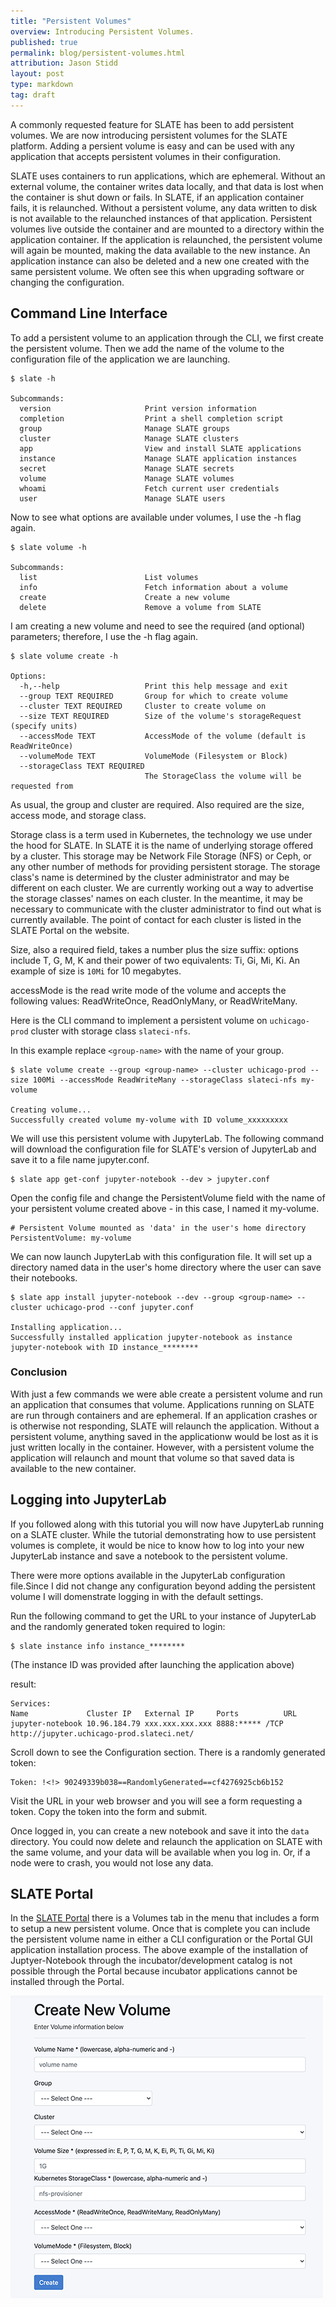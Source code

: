 ```yaml
---
title: "Persistent Volumes"
overview: Introducing Persistent Volumes.
published: true
permalink: blog/persistent-volumes.html
attribution: Jason Stidd 
layout: post
type: markdown
tag: draft
---
```


A commonly requested feature for SLATE has been to add persistent volumes. We are now introducing persistent volumes for the SLATE platform. Adding a persient volume is easy and can be used with any application that accepts persistent volumes in their configuration. 

<!--end_excerpt-->

SLATE uses containers to run applications, which are ephemeral. Without an external volume, the container writes data locally, and that data is lost when the container is shut down or fails. In SLATE, if an application container fails, it is relaunched. Without a persistent volume, any data written to disk is not available to the relaunched instances of that application. Persistent volumes live outside the container and are mounted to a directory within the application container. If the application is relaunched, the persistent volume will again be mounted, making the data available to the new instance. An application instance can also be deleted and a new one created with the same persistent volume. We often see this when upgrading software or changing the configuration.

## Command Line Interface

To add a persistent volume to an application through the CLI, we first create the persistent volume. Then we add the name of the volume to the configuration file of the application we are launching. 

```
$ slate -h 

Subcommands:
  version                     Print version information
  completion                  Print a shell completion script
  group                       Manage SLATE groups
  cluster                     Manage SLATE clusters
  app                         View and install SLATE applications
  instance                    Manage SLATE application instances
  secret                      Manage SLATE secrets
  volume                      Manage SLATE volumes
  whoami                      Fetch current user credentials
  user                        Manage SLATE users
```

Now to see what options are available under volumes, I use the -h flag again. 

```
$ slate volume -h

Subcommands:
  list                        List volumes
  info                        Fetch information about a volume
  create                      Create a new volume
  delete                      Remove a volume from SLATE
```

I am creating a new volume and need to see the required (and optional) parameters; therefore, I use the -h flag again. 

```
$ slate volume create -h

Options:
  -h,--help                   Print this help message and exit
  --group TEXT REQUIRED       Group for which to create volume
  --cluster TEXT REQUIRED     Cluster to create volume on
  --size TEXT REQUIRED        Size of the volume's storageRequest (specify units)
  --accessMode TEXT           AccessMode of the volume (default is ReadWriteOnce)
  --volumeMode TEXT           VolumeMode (Filesystem or Block)
  --storageClass TEXT REQUIRED
                              The StorageClass the volume will be requested from
```

As usual, the group and cluster are required. Also required are the size, access mode, and storage class. 

Storage class is a term used in Kubernetes, the technology we use under the hood for SLATE. In SLATE it is the name of underlying storage offered by a cluster. This storage may be Network File Storage (NFS) or Ceph, or any other number of methods for providing persistent storage. The storage class's name is determined by the cluster administrator and may be different on each cluster. We are currently working out a way to advertise the storage classes' names on each cluster. In the meantime, it may be necessary to communicate with the cluster administrator to find out what is currently available. The point of contact for each cluster is listed in the SLATE Portal on the website. 

Size, also a required field, takes a number plus the size suffix: options include T, G, M, K  and their power of two equivalents: Ti, Gi, Mi, Ki. An example of size is `10Mi` for 10 megabytes.

accessMode is the read write mode of the volume and accepts the following values: ReadWriteOnce, ReadOnlyMany, or ReadWriteMany. 

Here is the CLI command to implement a persistent volume on `uchicago-prod` cluster with storage class `slateci-nfs`.

In this example replace `<group-name>` with the name of your group. 

```
$ slate volume create --group <group-name> --cluster uchicago-prod --size 100Mi --accessMode ReadWriteMany --storageClass slateci-nfs my-volume

Creating volume...
Successfully created volume my-volume with ID volume_xxxxxxxxx
```

We will use this persistent volume with JupyterLab. The following command will download the configuration file for SLATE's version of JupyterLab and save it to a file name jupyter.conf. 

```
$ slate app get-conf jupyter-notebook --dev > jupyter.conf
```

Open the config file and change the PersistentVolume field with the name of your persistent volume created above - in this case, I named it my-volume. 

```
# Persistent Volume mounted as 'data' in the user's home directory
PersistentVolume: my-volume
```

We can now launch JupyterLab with this configuration file. It will set up a directory named data in the user's home directory where the user can save their notebooks. 

```
$ slate app install jupyter-notebook --dev --group <group-name> --cluster uchicago-prod --conf jupyter.conf

Installing application...
Successfully installed application jupyter-notebook as instance jupyter-notebook with ID instance_********
```

### Conclusion

With just a few commands we were able create a persistent volume and run an application that consumes that volume. Applications running on SLATE are run through containers and are ephemeral. If an application crashes or is otherwise not responding, SLATE will relaunch the application. Without a persistent volume, anything saved in the applicationw would be lost as it is just written locally in the container. However, with a persistent volume the application will relaunch and mount that volume so that saved data is available to the new container.

## Logging into JupyterLab

If you followed along with this tutorial you will now have JupyterLab running on a SLATE cluster. While the tutorial demonstrating how to use persistent volumes is complete, it would be nice to know how to log into your new JupyterLab instance and save a notebook to the persistent volume.

There were more options available in the JupyterLab configuration file.Since I did not change any configuration beyond adding the persistent volume I will domenstrate logging in with the default settings. 

Run the following command to get the URL to your instance of JupyterLab and the randomly generated token required to login: 

```
$ slate instance info instance_********
```

(The instance ID was provided after launching the application above)

result: 
```
Services:
Name             Cluster IP   External IP     Ports          URL
jupyter-notebook 10.96.184.79 xxx.xxx.xxx.xxx 8888:***** /TCP http://jupyter.uchicago-prod.slateci.net/
```

Scroll down to see the Configuration section. There is a randomly generated token: 

```
Token: !<!> 90249339b038==RandomlyGenerated==cf4276925cb6b152
```

Visit the URL in your web browser and you will see a form requesting a token. Copy the token into the form and submit. 

Once logged in, you can create a new notebook and save it into the `data` directory. You could now delete and relaunch the application on SLATE with the same volume, and your data will be available when you log in. Or, if a node were to crash, you would not lose any data.

## SLATE Portal

In the [SLATE Portal](https://portal.slateci.io/) there is a Volumes tab in the menu that includes a form to setup a new persistent volume. Once that is complete you can include the persistent volume name in either a CLI configuration or the Portal GUI application installation process. The above example of the installation of Juptyer-Notebook through the incubator/development catalog is not possible through the Portal because incubator applications cannot be installed through the Portal.

<img src="/img/persistent-volumes.png" alt="Persistent volume form">